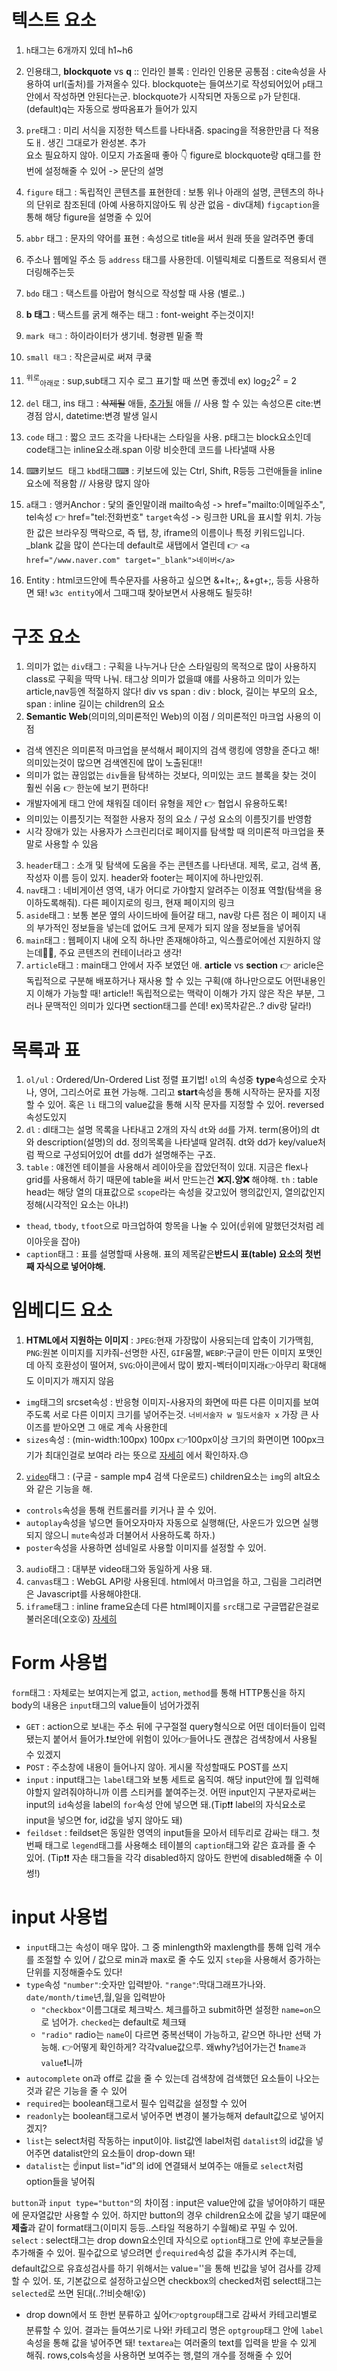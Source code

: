 # 텍스트 요소

1. <code>h</code>태그는 6개까지 있데 h1~h6
2. 인용태그, **blockquote** vs **q** :: 인라인 블록 : 인라인 인용문 공통점 : cite속성을 사용하여 url(출처)를 가져올수 있다.
blockquote는 들여쓰기로 작성되어있어 <code>p</code>태그 안에서 작성하면 안된다는군. blockquote가 시작되면 자동으로 <code>p</code>가 닫힌대.
(default)q는 자동으로 쌍따옴표가 들어가 있지 
3. <code>pre</code>태그 : 미리 서식을 지정한 텍스트를 나타내줌. spacing을 적용한만큼 다 적용 도ㅐ. 생긴 그대로가 완성본. 추가 <br>요소 필요하지 않아. 이모지 가죠올때 좋아 👇 figure로 blockquote랑 q태그를 한번에 설정해줄 수 있어 -> 문단의 설명
4. <code>figure</code> 태그 : 독립적인 콘텐츠를 표현한데 : 보통 위나 아래의 설명, 콘텐츠의 하나의 단위로 참조된데 (아예 사용하지않아도 뭐 상관 없음 - div대체) <code>figcaption</code>을 통해 해당 figure을 설명줄 수 있어
5. <code>abbr</code> 태그 : 문자의 약어를 표현 : 속성으로 title을 써서 원래 뜻을 알려주면 좋데
6. 주소나 웹메일 주소 등 <code>address</code> 태그를 사용한데. 이텔릭체로 디폴트로 적용되서 랜더링해주는듯
7. <code>bdo</code> 태그 : 택스트를 아랍어 형식으로 작성할 때 사용 (별로..)
8. <b>b 태그</b> : 택스트를 굵게 해주는 태그 : font-weight 주는것이지!
9. <code>mark 태그</code> : 하이라이터가 생기네. 형광펜 밑줄 쫙
10. <code>small 태그</code> : 작은글씨로 써져 쿠쿸
11. <sup>위로</sup><sub>아래로</sub> : sup,sub태그 지수 로그 표기할 때 쓰면 좋겠네 ex) log<sub>2</sub>2<sup>2</sup> = 2
12. <code>del</code> 태그, ins 태그 : <del>삭제될</del> 애들, <ins>추가될</ins> 애들 // 사용 할 수 있는 속성으론 cite:변경점 암시, datetime:변경 발생 일시
13. <code>code</code> 태그 : 짧으 코드 조각을 나타내는 스타일을 사용. p태그는 block요소인데 code태그는 inline요소래.span 이랑 비슷한데 코드를 나타낼때 사용
14. ⌨<kbd>키보드 태그</kbd> <code>kbd</code>태그⌨ : 키보드에 있는 Ctrl, Shift, R등등 그런애들을 inline요소에 적용함 // 사용량 많지 않아
15. <code>a</code>태그 : 앵커Anchor : 닻의 줄인말이래 mailto속성 -> href="mailto:이메일주소", tel속성 👉 href="tel:전화번호"
<code>target</code>속성 -> 링크한 URL을 표시할 위치. 가능한 값은 브라우징 맥락으로, 즉 탭, 창, iframe의 이름이나 특정 키워드입니다. _blank 값을 많이 쓴다는데 default로 새탭에서 열린데 👉 ```<a href="/www.naver.com" target="_blank">네이버</a>```

16. Entity : html코드안에 특수문자를 사용하고 싶으면 &+lt+;, &+gt+;, 등등 사용하면 돼! ```w3c entity```에서 그때그때 찾아보면서 사용해도 될듯햐!

# 구조 요소

1. 의미가 없는 <code>div</code>태그 : 구획을 나누거나 단순 스타일링의 목적으로 많이 사용하지 class로 구획을 딱딱 나눠. 태그상 의미가 없을떄 얘를 사용하고 의미가 있는 article,nav등엔 적절하지 않다! div vs span : div : block, 길이는 부모의 요소, span : inline 길이는 children의 요소
2. **Semantic Web**(의미의,의미론적인 Web)의 이점 / 의미론적인 마크업 사용의 이점
 - 검색 엔진은 의미론적 마크업을 분석해서 페이지의 검색 랭킹에 영향을 준다고 해! 의미있는것이 많으면 검색엔진에 많이 노출된대!!
 - 의미가 없는 끊임없는 <code>div</code>들을 탐색하는 것보다, 의미있는 코드 블록을 찾는 것이 훨씬 쉬움 👉 한눈에 보기 편하다!
 - 개발자에게 태그 안에 채워질 데이터 유형을 제안 👉 협업시 유용하도록!
 - 의미있는 이름짓기는 적절한 사용자 정의 요소 / 구성 요소의 이름짓기를 반영함
 - 시각 장애가 있는 사용자가 스크린리더로 페이지를 탐색할 때 의미론적 마크업을 푯말로 사용할 수 있음
3. <code>header</code>태그 : 소개 및 탐색에 도움을 주는 콘텐츠를 나타낸대. 제목, 로고, 검색 폼, 작성자 이름 등이 있지. header와 footer는 페이지에 하나만있쥐.
4. <code>nav</code>태그 : 네비게이션 영역, 내가 어디로 가야할지 알려주는 이정표 역할(탐색을 용이하도록해줘). 다른 페이지로의 링크, 현재 페이지의 링크
5. <code>aside</code>태그 : 보통 본문 옆의 사이드바에 들어갈 태그, nav랑 다른 점은 이 페이지 내의 부가적인 정보들을 넣는데 없어도 크게 문제가 되지 않을 정보들을 넣어줘
6. <code>main</code>태그 : 웹페이지 내에 오직 하나만 존재해야하고, 익스플로어에선 지원하지 않는데🤦‍♂️, 주요 콘텐츠의 컨테이너라고 생각!
7. <code>article</code>태그 : main태그 안에서 자주 보였던 애. **article** vs **section** 👉 aricle은 독립적으로 구분해 배포하거나 재사용 할 수 있는 구획(얘 하나만으로도 어떤내용인지 이해가 가능할 때! article!! 독립적으로는 맥락이 이해가 가지 않은 작은 부분, 그러나 문맥적인 의미가 있다면 section태그를 쓴데! ex)목차같은..? div랑 달라!)

# 목록과 표

1. <code>ol/ul</code> : Ordered/Un-Ordered List 정렬 표기법! <code>ol</code>의 속성중 <b>type</b>속성으로 숫자나, 영어, 그리스어로 표현 가능해. 그리고 <b>start</b>속성을 통해 시작하는 문자를 지정할 수 있어. 혹은 <code>li</code> 태그의 value값을 통해 시작 문자를 지정할 수 있어. reversed속성도있지
2. <code>dl</code> : dl태그는 설명 목록을 나타내고 2개의 자식 <code>dt</code>와 <code>dd</code>를 가져. term(용어)의 dt와 description(설명)의 dd.
정의목록을 나타낼때 알려줘. dt와 dd가 key/value처럼 짝으로 구성되어있어 dt를 dd가 설명해주는 구죠.
3. <code>table</code> : 얘전엔 테이블을 사용해서 레이아웃을 잡았던적이 있대. 지금은 flex나 grid를 사용해서 하기 때문에 table을 써서 만드는건 <strong>❌지.양❌</strong> 해야해. <code>th</code> : table head는 해당 열의 대표값으로 <code>scope</code>라는 속성을 갖고있어 행의값인지, 열의값인지 정해(시각적인 요소는 아냐!) 
 - <code>thead</code>, <code>tbody</code>, <code>tfoot</code>으로 마크업하여 항목을 나눌 수 있어(☝위에 말했던것처럼 레이아웃을 잡아)
 - <code>caption</code>태그 : 표를 설명할때 사용해. 표의 제목같은<strong>반드시 표(table) 요소의 첫번째 자식으로 넣어야해.</strong>

 # 임베디드 요소

1. **HTML에서 지원하는 이미지** : <code>JPEG</code>:현재 가장많이 사용되는데 압축이 기가맥힘, <code>PNG</code>:원본 이미지를 지캬줘-선명한 사진, <code>GIF</code>움짤, <code>WEBP</code>:구글이 만든 이미지 포맷인데 아직 호환성이 떨어져, <code>SVG</code>:아이콘에서 많이 봤지-벡터이미지래👉아무리 확대해도 이미지가 깨지지 않음
 - <code>img</code>태그의 srcset속성 : 반응형 이미지-사용자의 화면에 따른 다른 이미지를 보여주도록 서로 다른 이미지 크기를 넣어주는것. ```너비서술자 w 밀도서술자 x``` 가장 큰 사이즈를 받아오면 그 애로 계속 사용한데
 - <code>sizes</code>속성 : (min-width:100px) 100px 👉100px이상 크기의 화면이면 100px크기가 최대인걸로 보여라 라는 뜻으로 <a href="https://developer.mozilla.org/ko/docs/Web/HTML/Element/img#attr-srcset">자세히</a> 에서 확인하자.😓
2. <code><a href="https://developer.mozilla.org/ko/docs/Web/HTML/Element/Video">video<a></code>태그 : (구글 - sample mp4 검색 다운로드) children요소는 <code>img</code>의 alt요소와 같은 기능을 해. 
 - <code>controls</code>속성을 통해 컨트롤러를 키거나 끌 수 있어. 
 - <code>autoplay</code>속성을 넣으면 들어오자마자 자동으로 실행해(단, 사운드가 있으면 실행되지 않으니 <code>mute</code>속성과 더불어서 사용하도록 하자.)
 - <code>poster</code>속성을 사용하면 섬네일로 사용할 이미지를 설정할 수 있어.
3. <code>audio</code>태그 : 대부분 video태그와 동일하게 사용 돼. 
4. <code>canvas</code>태그 : WebGL API랑 사용된데. html에서 마크업을 하고, 그림을 그리려면은 Javascript를 사용해야한대.
5. <code>iframe</code>태그 : inline frame요손데 다른 html페이지를 <code>src</code>태그로 구글맵같은걸로 불러온데(오호😮) <a href="https://developer.mozilla.org/ko/docs/Web/HTML/Element/iframe">자세히</a>

# Form 사용법

<code>form</code>태그 : 자체로는 보여지는게 없고, <code>action</code>, <code>method</code>를 통해 HTTP통신을 하지 body의 내용은 <code>input</code>태그의 value들이 넘어가겠쥐

- <code>GET</code> : action으로 보내는 주소 뒤에 구구절절 query형식으로 어떤 데이터들이 입력됐는지 붙어서 들어가.❗보안에 위험이 있어👉들어나도 괜찮은 검색창에서 사용될 수 있겠지
- <code>POST</code> : 주소창에 내용이 들어나지 않아. 게시물 작성할때도 POST를 쓰지
- <code>input</code> : input태그는 <code>label</code>태그와 보통 세트로 움직여. 해당 input안에 뭘 입력해야할지 알려줘야하니까 이름 스티커를 붙여주는것. 어떤 input인지 구분자로써는 input의 <code>id</code>속성을 label의 <code>for</code>속성 안에 넣으면 돼.(Tip❗❗ label의 자식요소로 input을 넣으면 for, id값을 넣지 않아도 돼)
- <code>feildset</code> : feildset은 동일한 영역의 input들을 모아서 테두리로 감싸는 태그. 첫번째 태그로 <code>legend</code>태그를 사용해소 테이블의 <code>caption</code>태그와 같은 효과를 줄 수 있어. (Tip❗❗ 자손 태그들을 각각 disabled하지 않아도 한번에 disabled해줄 수 이썽!)

# input 사용법

- <code>input</code>태그는 속성이 매우 많아. 그 중 minlength와 maxlength를 통해 입력 개수를 조절할 수 있어 / 값으로 min과 max로 줄 수도 있지 <code>step</code>을 사용해서 증가하는 단위를 지정해줄수도 있다!
- <code>type</code>속성 <code>"number"</code>:숫자만 입력받아. <code>"range"</code>:막대그래프가나와. <code>date/month/time</code>년,월,일을 입력받아
    - <code>"checkbox"</code>이름그대로 체크박스. 체크를하고 submit하면 설정한 <code>name=on</code>으로 넘어가. <code>checked</code>는 default로 체크돼
    - <code>"radio"</code> radio는 <code>name</code>이 다르면 중복선택이 가능하고, 같으면 하나만 선택 가능해. 👉어떻게 확인하게? 각각value값으루. 왜why?넘어가는건 ❗<code>name과 value</code>❗니까
- <code>autocomplete</code> on과 off로 값을 줄 수 있는데 검색창에 검색했던 요소들이 나오는것과 같은 기능을 줄 수 있어
- <code>required</code>는 boolean태그로서 필수 입력값을 설정할 수 있어
- <code>readonly</code>는 boolean태그로서 넣어주면 변경이 불가능해져 default값으로 넣어지겠지?
- <code>list</code>는 select처럼 작동하는 input이야. list값엔 label처럼 <code>datalist</code>의 id값을 넣어주면 datalist안의 요소들이 drop-down 돼!
- <code>datalist</code>는 ☝input list="id"의 id에 연결돼서 보여주는 애들로 <code>select</code>처럼 option들을 넣어줘

<code>button</code>과 <code>input type="button"</code>의 차이점 : input은 value안에 값을 넣어야하기 때문에 문자열값만 사용할 수 있어. 하지만 button의 경우 children요소에 값을 넣기 떄문에 <strong>제출</strong>과 같이 format태그(이미지 등등..스타일 적용하기 수월해)로 꾸밀 수 있어.
<code>select</code> : select태그는 drop down요소인데 자식으로 <code>option</code>태그로 안에 후보군들을 추가해줄 수 있어. 필수값으로 넣으려면 ☝<code>required</code>속성 값을 추가시켜 주는데, default값으로 유효성검사를 하기 위해서는 value=''을 통해 빈값을 넣어 검사를 강제할 수 있어.
또, 기본값으로 설정하고싶으면 checkbox의 checked처럼 select태그는 <code>selected</code>로 쓰면 된대(..?!비슷해!😮)

 - drop down에서 또 한번 분류하고 싶어👉<code>optgroup</code>태그로 감싸서 카테고리별로 분류할 수 있어. 결과는 들여쓰기로 나와! 카테고리 명은 <code>optgroup</code>태그 안에 <code>label</code>속성을 통해 값을 넣어주면 돼!
<code>textarea</code>는 여러줄의 text를 입력을 받을 수 있게 해줘. rows,cols속성을 사용하면 보여주는 행,렬의 개수를 정해줄 수 있어